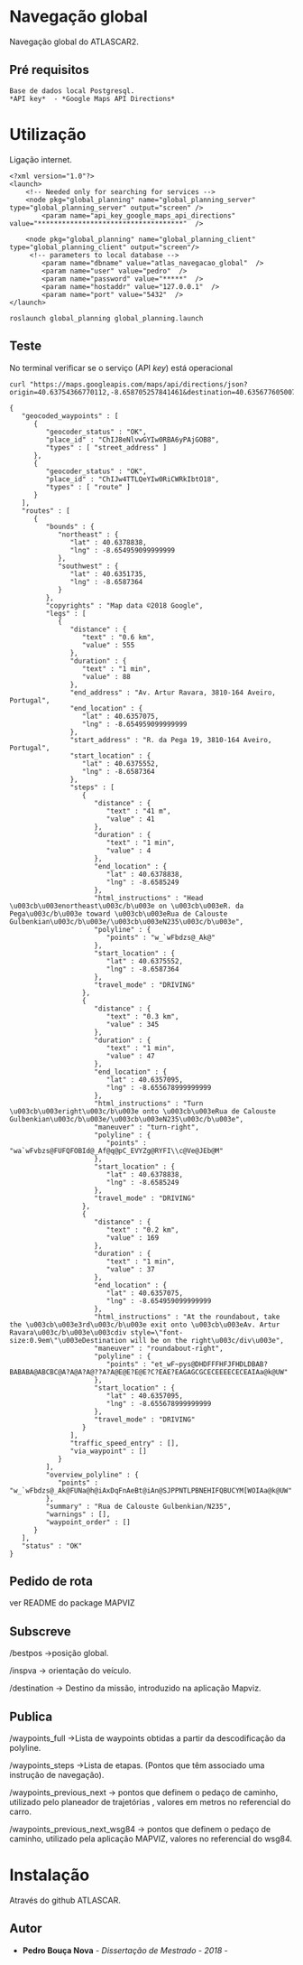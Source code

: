 # Navegação global

Navegação global do ATLASCAR2.

## Pré requisitos

    Base de dados local Postgresql.
    *API key*  - *Google Maps API Directions*



# Utilização 

Ligação internet.


```
<?xml version="1.0"?>
<launch>
    <!-- Needed only for searching for services -->
    <node pkg="global_planning" name="global_planning_server" type="global_planning_server" output="screen" />
        <param name="api_key_google_maps_api_directions" value="************************************"  />

    <node pkg="global_planning" name="global_planning_client" type="global_planning_client" output="screen"/>
     <!-- parameters to local database -->
        <param name="dbname" value="atlas_navegacao_global"  />
        <param name="user" value="pedro"  />
        <param name="password" value="*****"  />
        <param name="hostaddr" value="127.0.0.1"  />  
        <param name="port" value="5432"  />  
</launch>
```


```
roslaunch global_planning global_planning.launch
```



## Teste

No terminal verificar se o serviço (API *key*) está operacional
```
curl "https://maps.googleapis.com/maps/api/directions/json?origin=40.63754366770112,-8.658705257841461&destination=40.63567760500776,-8.654912614294403&key=*****"
```

```
{
   "geocoded_waypoints" : [
      {
         "geocoder_status" : "OK",
         "place_id" : "ChIJ8eNlvwGYIw0RBA6yPAjGOB8",
         "types" : [ "street_address" ]
      },
      {
         "geocoder_status" : "OK",
         "place_id" : "ChIJw4TTLQeYIw0RiCWRkIbtO18",
         "types" : [ "route" ]
      }
   ],
   "routes" : [
      {
         "bounds" : {
            "northeast" : {
               "lat" : 40.6378838,
               "lng" : -8.654959099999999
            },
            "southwest" : {
               "lat" : 40.6351735,
               "lng" : -8.6587364
            }
         },
         "copyrights" : "Map data ©2018 Google",
         "legs" : [
            {
               "distance" : {
                  "text" : "0.6 km",
                  "value" : 555
               },
               "duration" : {
                  "text" : "1 min",
                  "value" : 88
               },
               "end_address" : "Av. Artur Ravara, 3810-164 Aveiro, Portugal",
               "end_location" : {
                  "lat" : 40.6357075,
                  "lng" : -8.654959099999999
               },
               "start_address" : "R. da Pega 19, 3810-164 Aveiro, Portugal",
               "start_location" : {
                  "lat" : 40.6375552,
                  "lng" : -8.6587364
               },
               "steps" : [
                  {
                     "distance" : {
                        "text" : "41 m",
                        "value" : 41
                     },
                     "duration" : {
                        "text" : "1 min",
                        "value" : 4
                     },
                     "end_location" : {
                        "lat" : 40.6378838,
                        "lng" : -8.6585249
                     },
                     "html_instructions" : "Head \u003cb\u003enortheast\u003c/b\u003e on \u003cb\u003eR. da Pega\u003c/b\u003e toward \u003cb\u003eRua de Calouste Gulbenkian\u003c/b\u003e/\u003cb\u003eN235\u003c/b\u003e",
                     "polyline" : {
                        "points" : "w_`wFbdzs@_Ak@"
                     },
                     "start_location" : {
                        "lat" : 40.6375552,
                        "lng" : -8.6587364
                     },
                     "travel_mode" : "DRIVING"
                  },
                  {
                     "distance" : {
                        "text" : "0.3 km",
                        "value" : 345
                     },
                     "duration" : {
                        "text" : "1 min",
                        "value" : 47
                     },
                     "end_location" : {
                        "lat" : 40.6357095,
                        "lng" : -8.655678999999999
                     },
                     "html_instructions" : "Turn \u003cb\u003eright\u003c/b\u003e onto \u003cb\u003eRua de Calouste Gulbenkian\u003c/b\u003e/\u003cb\u003eN235\u003c/b\u003e",
                     "maneuver" : "turn-right",
                     "polyline" : {
                        "points" : "wa`wFvbzs@FUFQFOBId@_Af@q@pC_EVYZg@RYFI\\c@Ve@JEb@M"
                     },
                     "start_location" : {
                        "lat" : 40.6378838,
                        "lng" : -8.6585249
                     },
                     "travel_mode" : "DRIVING"
                  },
                  {
                     "distance" : {
                        "text" : "0.2 km",
                        "value" : 169
                     },
                     "duration" : {
                        "text" : "1 min",
                        "value" : 37
                     },
                     "end_location" : {
                        "lat" : 40.6357075,
                        "lng" : -8.654959099999999
                     },
                     "html_instructions" : "At the roundabout, take the \u003cb\u003e3rd\u003c/b\u003e exit onto \u003cb\u003eAv. Artur Ravara\u003c/b\u003e\u003cdiv style=\"font-size:0.9em\"\u003eDestination will be on the right\u003c/div\u003e",
                     "maneuver" : "roundabout-right",
                     "polyline" : {
                        "points" : "et_wF~pys@DHDFFFHFJFHDLDBAB?BABABA@ABCBC@A?A@A?A@??A?A@E@E?E@E?C?EAE?EAGAGCGCECEEEECECEAIAa@k@UW"
                     },
                     "start_location" : {
                        "lat" : 40.6357095,
                        "lng" : -8.655678999999999
                     },
                     "travel_mode" : "DRIVING"
                  }
               ],
               "traffic_speed_entry" : [],
               "via_waypoint" : []
            }
         ],
         "overview_polyline" : {
            "points" : "w_`wFbdzs@_Ak@FUNa@h@iAxDqFnAeBt@iAn@SJPPNTLPBNEHIFQBUCYM[WOIAa@k@UW"
         },
         "summary" : "Rua de Calouste Gulbenkian/N235",
         "warnings" : [],
         "waypoint_order" : []
      }
   ],
   "status" : "OK"
}

```

## Pedido de rota

ver README do package MAPVIZ


## Subscreve 
/bestpos     ->posição global.

/inspva      -> orientação do veículo.

/destination   -> Destino da missão, introduzido na aplicação Mapviz.

## Publica  

/waypoints_full  ->Lista de waypoints obtidas a partir da descodificação da polyline.

/waypoints_steps ->Lista de etapas. (Pontos que têm associado uma instrução de navegação).

/waypoints_previous_next -> pontos que definem o pedaço de caminho, utilizado pelo planeador de trajetórias , valores em metros no referencial do carro.

/waypoints_previous_next_wsg84  ->    pontos que definem o pedaço de caminho, utilizado pela aplicação MAPVIZ, valores no referencial do wsg84.

# Instalação

Através do github ATLASCAR.


## Autor
* **Pedro Bouça Nova** - *Dissertação de Mestrado - 2018* -




